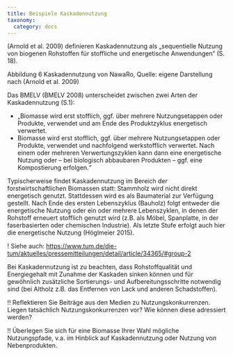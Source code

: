 ```yaml
---
title: Beispiele Kaskadennutzung
taxonomy: 
  category: docs
---
```


(Arnold et al. 2009) definieren Kaskadennutzung als „sequentielle Nutzung von biogenen Rohstoffen für stoffliche und energetische Anwendungen“ (S. 18). 

Abbildung 6 Kaskadennutzung von NawaRo, Quelle: eigene Darstellung nach (Arnold et al. 2009)

Das BMELV (BMELV 2008) unterscheidet zwischen zwei Arten der Kaskadennutzung (S.1):
- „Biomasse wird erst stofflich, ggf. über mehrere Nutzungsetappen oder Produkte, verwendet und am Ende des Produktzyklus energetisch verwertet. 
- Biomasse wird erst stofflich, ggf. über mehrere Nutzungsetappen oder Produkte, verwendet und nachfolgend werkstofflich verwertet. Nach einem oder mehreren Verwertungszyklen kann dann eine energetische Nutzung oder – bei biologisch abbaubaren Produkten – ggf. eine Kompostierung erfolgen.“

Typischerweise findet Kaskadennutzung im Bereich der forstwirtschaftlichen Biomassen statt: Stammholz wird nicht direkt energetisch genutzt. Stattdessen wird es als Baumaterial zur Verfügung gestellt. Nach Ende des ersten Lebenszyklus (Bauholz) folgt entweder die energetische Nutzung oder ein oder mehrere Lebenszyklen, in denen der Rohstoff erneuert stofflich genutzt wird (z.B. als Möbel, Spanplatte, in der faserbasierten oder chemischen Industrie). Als letzte Stufe erfolgt auch hier die energetische Nutzung (Höglmeier 2015). 

! Siehe auch: https://www.tum.de/die-tum/aktuelles/pressemitteilungen/detail/article/34365/#group-2

Bei Kaskadennutzung ist zu beachten, dass Rohstoffqualität und Energiegehalt mit Zunahme der Kaskaden sinken können und für gewöhnlich zusätzliche Sortierungs- und Aufbereitungsschritte notwendig sind (bei Altholz z.B. das Entfernen von Lack und anderen Schadstoffen). 

!! Reflektieren Sie Beiträge aus den Medien zu Nutzungskonkurrenzen. Liegen tatsächlich Nutzungskonkurrenzen vor? Wie können diese adressiert werden?

!! Überlegen Sie sich für eine Biomasse Ihrer Wahl mögliche Nutzungspfade, v.a. im Hinblick auf Kaskadennutzung oder Nutzung von Nebenprodukten.
